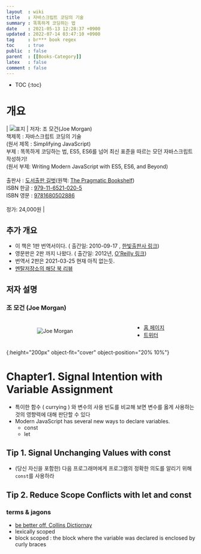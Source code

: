 ```yaml
---
layout  : wiki
title   : 자바스크립트 코딩의 기술
summary : 똑똑하게 코딩하는 법 
date    : 2021-05-13 12:28:37 +0900
updated : 2022-07-14 03:47:10 +0900
tag     : br*** book regex 
toc     : true
public  : false
parent  : [[Books-Category]] 
latex   : false
comment : false
---
```

* TOC
{:toc}

# 개요

| ![표지](https://gimg.gilbut.co.kr/book/BN002655/rn_view_BN002655.jpg) | 저자: 조 모건(Joe Morgan) <br> 책제목 : 자바스크립트 코딩의 기술<br> (원서 제목 : Simplifying JavaScript) <br> 부제 : 똑똑하게 코딩하는 법, ES5, ES6를 넘어 최신 표준을 따르는 모던 자바스크립트 작성하기! <br> (원서 부제: Writing Modern JavaScript with ES5, ES6, and Beyond)<br><br> 출판사 : [도서출판 길벗](https://www.gilbut.co.kr/book/view?bookcode=BN002655&pdscode=pds&keyword=자바스크립트&collection=GB_BOOK#bookTab)(원책: [The Pragmatic Bookshelf](https://pragprog.com/titles/es6tips/simplifying-javascript/)) <br> ISBN 한글 : [979-11-6521-020-5](https://www.google.com/search?q=9791165210205) <br> ISBN 영문 : [9781680502886](https://www.google.com/search?q=9781680502886) <br> <br> 정가: 24,000원 |

## 추가 개요 

* 이 책은 1판 번역서이다. ( 출간일: 2010-09-17 , [한빛출판사 링크](https://www.hanbit.co.kr/store/books/look.php?p_code=B1048739715))
* 영문판은 2판 까지 나왔다. ( 출간일: 2012년, [O'Reilly 링크](https://www.oreilly.com/library/view/regular-expressions-cookbook/9781449327453/))
* 번역서 2판은 2021-03-25 현재 아직 없는듯.
* [멘탈저장소의 해당 북 리뷰](https://commontoday.tistory.com/126)

## 저자 설명

### 조 모건 (Joe Morgan)

<style>
.author-container {display: flex; align-items: center; justify-content: space-around;}
</style>

<div markdown="1" class="author-container">

 ![Joe Morgan][joemorgan-img]
 
* [홈 페이지](http://thejoemorgan.com/)
* [트위터](https://twitter.com/joesmorgan)

</div>

[joemorgan-img]:http://thejoemorgan.com/static/2ef7ef668ed3f21927f2289e2e9d3173/9dc27/me.jpg
{:height="200px" object-fit="cover" object-position="20% 10%"}

# Chapter1. Signal Intention with Variable Assignment 

* 특이한 함수 ( currying ) 와 변수의 사용 빈도를 비교해 보면 변수를 옳게 사용하는 것의 영향력에 대해 판단할 수 있다
* Modern JavaScript has several new ways to declare variables.
  * const
  * let

## Tip 1. Signal Unchanging Values with const

* (당신 자신을 포함한) 다음 프로그래머에게 프로그램의 정확한 의도를 알리기 위해 `const`를 사용하라

## Tip 2. Reduce Scope Conflicts with let and const

### terms & jagons

* [be better off, Collins Dictiornay](https://www.collinsdictionary.com/dictionary/english/be-better-off)
* lexically scoped
* block scoped : the block where the variable was declared is enclosed by curly braces


